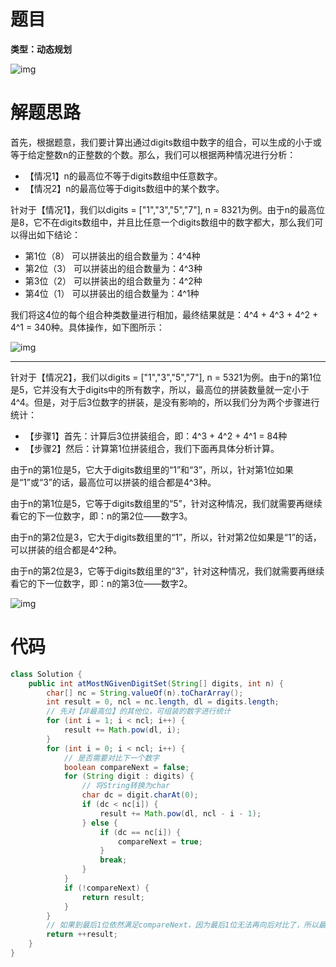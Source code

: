 # 题目

**类型：动态规划**



![img](https://cdn.nlark.com/yuque/0/2022/png/2941598/1666508663804-1f91eacd-c93f-4dd3-99b3-d3e7642a5e67.png)

# 解题思路

首先，根据题意，我们要计算出通过digits数组中数字的组合，可以生成的小于或等于给定整数n的正整数的个数。那么，我们可以根据两种情况进行分析：



- 【情况1】n的最高位不等于digits数组中任意数字。
- 【情况2】n的最高位等于digits数组中的某个数字。



针对于【情况1】，我们以digits = ["1","3","5","7"], n = 8321为例。由于n的最高位是8，它不在digits数组中，并且比任意一个digits数组中的数字都大，那么我们可以得出如下结论：



- 第1位（8） 可以拼装出的组合数量为：4^4种
- 第2位（3） 可以拼装出的组合数量为：4^3种
- 第3位（2） 可以拼装出的组合数量为：4^2种
- 第4位（1） 可以拼装出的组合数量为：4^1种



我们将这4位的每个组合种类数量进行相加，最终结果就是：4^4 + 4^3 + 4^2 + 4^1 = 340种。具体操作，如下图所示：



 ![img](https://cdn.nlark.com/yuque/0/2022/png/2941598/1666510514295-613cf6f4-06ba-4281-a75e-1abd01939525.png)





------

针对于【情况2】，我们以digits = ["1","3","5","7"], n = 5321为例。由于n的第1位是5，它并没有大于digits中的所有数字，所以，最高位的拼装数量就一定小于4^4。但是，对于后3位数字的拼装，是没有影响的，所以我们分为两个步骤进行统计：



- 【步骤1】首先：计算后3位拼装组合，即：4^3 + 4^2 + 4^1 = 84种
- 【步骤2】然后：计算第1位拼装组合，我们下面再具体分析计算。



由于n的第1位是5，它大于digits数组里的“1”和“3”，所以，针对第1位如果是“1”或“3”的话，最高位可以拼装的组合都是4^3种。



由于n的第1位是5，它等于digits数组里的“5”，针对这种情况，我们就需要再继续看它的下一位数字，即：n的第2位——数字3。



由于n的第2位是3，它大于digits数组里的“1”，所以，针对第2位如果是“1”的话，可以拼装的组合都是4^2种。



由于n的第2位是3，它等于digits数组里的“3”，针对这种情况，我们就需要再继续看它的下一位数字，即：n的第3位——数字2。

![img](https://cdn.nlark.com/yuque/0/2022/png/2941598/1666510534714-832b5052-9c80-4f32-a411-4be904de8fa2.png)

















# 代码

```java
class Solution {
    public int atMostNGivenDigitSet(String[] digits, int n) {
        char[] nc = String.valueOf(n).toCharArray();
        int result = 0, ncl = nc.length, dl = digits.length;
        // 先对【非最高位】的其他位，可组装的数字进行统计
        for (int i = 1; i < ncl; i++) {
            result += Math.pow(dl, i);
        }
        for (int i = 0; i < ncl; i++) {
            // 是否需要对比下一个数字
            boolean compareNext = false;
            for (String digit : digits) {
                // 将String转换为char
                char dc = digit.charAt(0);
                if (dc < nc[i]) {
                    result += Math.pow(dl, ncl - i - 1);
                } else {
                    if (dc == nc[i]) {
                        compareNext = true;
                    }
                    break;
                }
            }
            if (!compareNext) {
                return result;
            }
        }
        // 如果到最后1位依然满足compareNext，因为最后1位无法再向后对比了，所以最终结果+1
        return ++result;
    }
}
```
